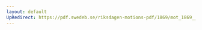 ```yaml
---
layout: default
UpRedirect: https://pdf.swedeb.se/riksdagen-motions-pdf/1869/mot_1869__ak__00248/mot_1869__ak__00248_001.pdf
---
```


